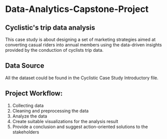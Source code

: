 # Data-Analytics-Capstone-Project

## Cyclistic's trip data analysis
This case study is about designing a set of marketing strategies aimed at converting casual riders into annual members using the data-driven insights 
provided by the conduction of cyclists trip data. 

## Data Source
All the dataset could be found in the Cyclistic Case Study Introductory file.

## Project Workflow:
1. Collecting data
2. Cleaning and preprocessing the data
3. Analyze the data 
4. Create suitable visualizations for the analysis result
5. Provide a conclusion and suggest action-oriented solutions to the stakeholders

